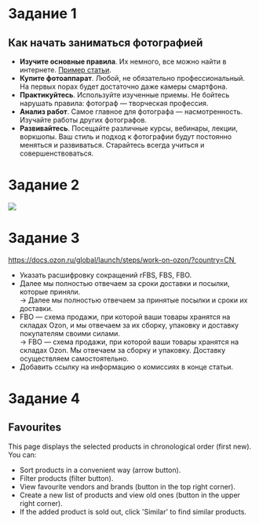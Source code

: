 # Задание 1
## Как начать заниматься фотографией
* **Изучите основные правила**. Их немного, все можно найти в интернете. [Пример статьи](https://lifehacker.ru/perfect-photo/).
* **Купите фотоаппарат**. Любой, не обязательно профессиональный. На первых порах будет достаточно даже камеры смартфона.
* **Практикуйтесь**. Используйте изученные приемы. Не бойтесь нарушать правила: фотограф — творческая профессия.
* **Анализ работ**. Самое главное для фотографа — насмотренность. Изучайте работы других фотографов.
* **Развивайтесь**. Посещайте различные курсы, вебинары, лекции, воркшопы. Ваш стиль и подход к фотографии будут постоянно меняться и развиваться. Старайтесь всегда учиться и совершенствоваться.

# Задание 2
![](https://drive.google.com/file/d/1EeVeNKt9oqV-6qq_SHG3JDu1ZheaJ8h8/view?usp=sharing )

# Задание 3
https://docs.ozon.ru/global/launch/steps/work-on-ozon/?country=CN 
* Указать расшифровку сокращений rFBS, FBS, FBO.
* Далее мы полностью отвечаем за сроки доставки и посылки, которые приняли.
</br>-> Далее мы полностью отвечаем за принятые посылки и сроки их доставки.
* FBO — схема продажи, при которой ваши товары хранятся на складах Ozon, и мы отвечаем за их сборку, упаковку и доставку покупателям своими силами.
</br>-> FBO — схема продажи, при которой ваши товары хранятся на складах Ozon. Мы отвечаем за сборку и упаковку. Доставку осуществляем самостоятельно.
*  Добавить ссылку на информацию о комиссиях в конце статьи.

# Задание 4
## Favourites
This page displays the selected products in chronological order (first new). You can:
* Sort products in a convenient way (arrow button).
* Filter products (filter button).
* View favourite vendors and brands (button in the top right corner).
* Create a new list of products and view old ones (button in the upper right corner).
* If the added product is sold out, click 'Similar' to find similar products.